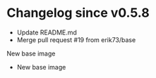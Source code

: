 # Changelog since v0.5.8
- Update README.md 
- Merge pull request #19 from erik73/base

New base image 
- New base image 
